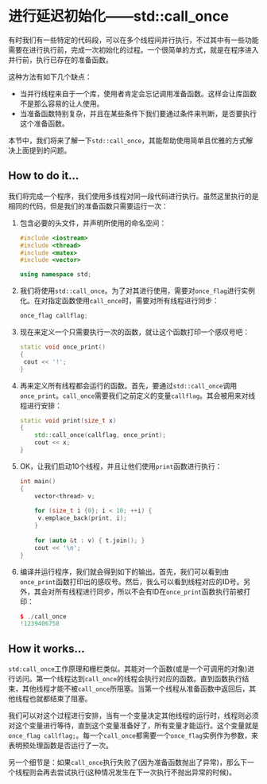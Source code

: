 # 进行延迟初始化——std::call_once

有时我们有一些特定的代码段，可以在多个线程间并行执行，不过其中有一些功能需要在进行执行前，完成一次初始化的过程。一个很简单的方式，就是在程序进入并行前，执行已存在的准备函数。

这种方法有如下几个缺点：

- 当并行线程来自于一个库，使用者肯定会忘记调用准备函数。这样会让库函数不是那么容易的让人使用。
- 当准备函数特别复杂，并且在某些条件下我们要通过条件来判断，是否要执行这个准备函数。

本节中，我们将来了解一下`std::call_once`，其能帮助使用简单且优雅的方式解决上面提到的问题。

## How to do it...

我们将完成一个程序，我们使用多线程对同一段代码进行执行。虽然这里执行的是相同的代码，但是我们的准备函数只需要运行一次：

1. 包含必要的头文件，并声明所使用的命名空间：

   ```c++
   #include <iostream>
   #include <thread>
   #include <mutex>
   #include <vector>
   
   using namespace std; 
   ```

2. 我们将使用`std::call_once`。为了对其进行使用，需要对`once_flag`进行实例化。在对指定函数使用`call_once`时，需要对所有线程进行同步：

   ```c++
   once_flag callflag;
   ```

3. 现在来定义一个只需要执行一次的函数，就让这个函数打印一个感叹号吧：

   ```c++
   static void once_print()
   {
   	cout << '!';
   }
   ```

4. 再来定义所有线程都会运行的函数。首先，要通过`std::call_once`调用`once_print`。`call_once`需要我们之前定义的变量`callflag`。其会被用来对线程进行安排：

   ```c++
   static void print(size_t x)
   {
       std::call_once(callflag, once_print);
       cout << x;
   }
   ```

5. OK，让我们启动10个线程，并且让他们使用`print`函数进行执行：

   ```c++
   int main()
   {
       vector<thread> v;
       
       for (size_t i {0}; i < 10; ++i) {
       	v.emplace_back(print, i);
       }
       
       for (auto &t : v) { t.join(); }
       cout << '\n';
   }
   ```

6. 编译并运行程序，我们就会得到如下的输出。首先，我们可以看到由`once_print`函数打印出的感叹号。然后，我么可以看到线程对应的ID号。另外，其会对所有线程进行同步，所以不会有ID在`once_print`函数执行前被打印：

   ```c++
   $ ./call_once
   !1239406758
   ```

## How it works...

`std:call_once`工作原理和栅栏类似。其能对一个函数(或是一个可调用的对象)进行访问。第一个线程达到`call_once`的线程会执行对应的函数。直到函数执行结束，其他线程才能不被`call_once`所阻塞。当第一个线程从准备函数中返回后，其他线程也就都结束了阻塞。

我们可以对这个过程进行安排，当有一个变量决定其他线程的运行时，线程则必须对这个变量进行等待，直到这个变量准备好了，所有变量才能运行。这个变量就是`once_flag callflag;`。每一个`call_once`都需要一个`once_flag`实例作为参数，来表明预处理函数是否运行了一次。

另一个细节是：如果`call_once`执行失败了(因为准备函数抛出了异常)，那么下一个线程则会再去尝试执行(这种情况发生在下一次执行不抛出异常的时候)。